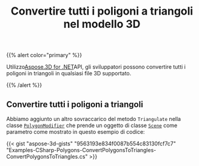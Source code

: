 ﻿---
title: Convertire tutti i poligoni a triangoli nel modello 3D
type: docs
weight: 10
url: /it/net/convert-all-polygons-to-triangles-in-3d-model/
description: Utilizzando Aspose.3D for .NET API, gli sviluppatori possono convertire tutti i poligoni in triangoli in qualsiasi file 3D supportato.
---
{{% alert color="primary" %}}

Utilizzo[Aspose.3D for .NET](http://products.aspose.com/3d/net)API, gli sviluppatori possono convertire tutti i poligoni in triangoli in qualsiasi file 3D supportato.

{{% /alert %}}
## **Convertire tutti i poligoni a triangoli**
Abbiamo aggiunto un altro sovraccarico del metodo `Triangulate` nella classe [`PolygonModifier`](https://reference.aspose.com/3d/net/aspose.threed.entities/polygonmodifier) che prende un oggetto di classe [`Scene`](https://reference.aspose.com/3d/net/aspose.threed/scene) come parametro come mostrato in questo esempio di codice:

{{< gist "aspose-3d-gists" "9563193e834f0087b554c83130fcf7c7" "Examples-CSharp-Polygons-ConvertPolygonsToTriangles-ConvertPolygonsToTriangles.cs" >}}
